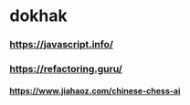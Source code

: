 # dokhak

### https://javascript.info/
### https://refactoring.guru/

#### https://www.jiahaoz.com/chinese-chess-ai
